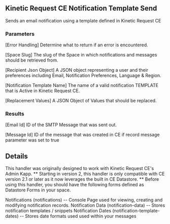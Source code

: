 ## Kinetic Request CE Notification Template Send
Sends an email notification using a template defined in Kinetic Request CE

### Parameters
[Error Handling]
  Determine what to return if an error is encountered.

[Space Slug]
  The slug of the Space in which notifications and messages should be retrieved from.

[Recipient Json Object]
  A JSON object representing a user and their preferences including Email, Notification Preferences, Language & Region.

[Notification Template Name]
  The name of a valid notification TEMPLATE that is Active in Kinetic Request CE.

[Replacement Values]
  A JSON Object of Values that should be replaced.

### Results

[Email Id]
  ID of the SMTP Message that was sent out.
  
[Message Id]
  ID of the message that was created in CE if record message parameter was set to true

## Details

This handler was originally designed to work with Kinetic Request CE's Admin Kapp. ** Starting in version 2, this
handler is only compatible with CE version 2.1 or later as it now leverages the built in CE Datastore. **
Before using this handler, you should have the following forms defined as Datastore Forms in your space.

Notifications (notifications) -- Console Page used for viewing, creating and modifying notification records.
Notification Data (notification-data) -- Stores notification templates / snippets
Notification Dates (notification-template-dates)  -- Stores date formats used used within your messages
